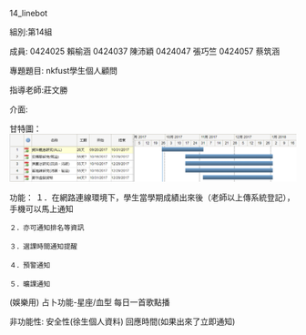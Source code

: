 14_linebot

組別:第14組

成員: 
0424025 賴榆涵
0424037 陳沛穎
0424047 張巧竺
0424057 蔡筑涵

專題題目: nkfust學生個人顧問

指導老師:莊文勝

介面:

甘特圖：
![image](https://github.com/gg49576jjop/16_virtual_money/blob/master/0.PNG)

功能：
    １．在網路連線環境下，學生當學期成績出來後（老師以上傳系統登記），手機可以馬上通知
    
    ２．亦可通知排名等資訊
    
    ３．選課時間通知提醒
    
    ４．預警通知
    
    ５．曠課通知
    
(娛樂用)
占卜功能-星座/血型
每日一首歌點播

非功能性:
安全性(徐生個人資料)
回應時間(如果出來了立即通知)
